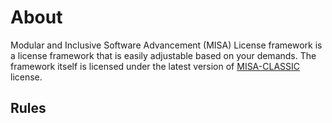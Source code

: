 # About
Modular and Inclusive Software Advancement (MISA) License framework is a license framework that is easily adjustable based on your demands. The framework itself is licensed under the latest version of [MISA-CLASSIC](/MISA-CLASSIC.md) license.

## Rules

